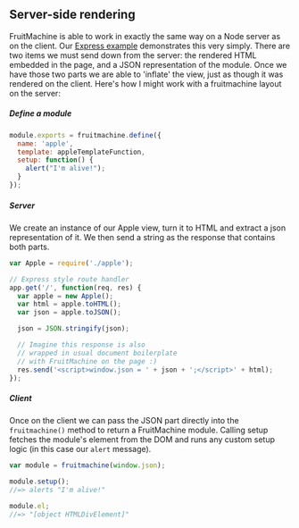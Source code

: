 ## Server-side rendering

FruitMachine is able to work in exactly the same way on a Node server as on the client. Our [Express example](../examples/express) demonstrates this very simply. There are two items we must send down from the server: the rendered HTML embedded in the page, and a JSON representation of the module. Once we have those two parts we are able to 'inflate' the view, just as though it was rendered on the client. Here's how I might work with a fruitmachine layout on the server:

##### Define a module

```js
module.exports = fruitmachine.define({
  name: 'apple',
  template: appleTemplateFunction,
  setup: function() {
    alert("I'm alive!");
  }
});
```

##### Server

We create an instance of our Apple view, turn it to HTML and extract a json representation of it. We then send a string as the response that contains both parts.

```js
var Apple = require('./apple');

// Express style route handler
app.get('/', function(req, res) {
  var apple = new Apple();
  var html = apple.toHTML();
  var json = apple.toJSON();

  json = JSON.stringify(json);

  // Imagine this response is also
  // wrapped in usual document boilerplate
  // with FruitMachine on the page :)
  res.send('<script>window.json = ' + json + ';</script>' + html);
});
```

##### Client

Once on the client we can pass the JSON part directly into the `fruitmachine()` method to return a FruitMachine module. Calling setup fetches the module's element from the DOM and runs any custom setup logic (in this case our `alert` message).

```js
var module = fruitmachine(window.json);

module.setup();
//=> alerts "I'm alive!"

module.el;
//=> "[object HTMLDivElement]"
```